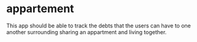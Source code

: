 # appartement

This app should be able to track the debts that the users can have to one another surrounding sharing an appartment and living together.
